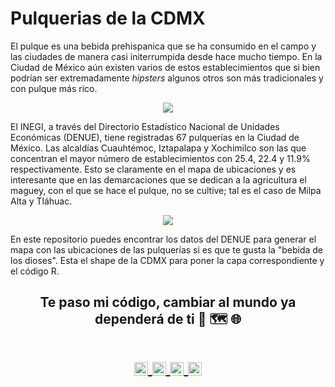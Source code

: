 # Pulquerias de la CDMX

El pulque es una bebida prehispanica que se ha consumido en el campo y las ciudades de manera casi initerrumpida desde hace mucho tiempo. En la Ciudad de México aún existen varios de estos establecimientos que si bien podrían ser extremadamente _hipsters_ algunos otros son más tradicionales y con pulque más rico.

<p align="center">
<img src = https://github.com/sanalexito/pulquerias_CDMX/assets/65984679/1e5961a9-e69a-47a3-b8b1-585bc13c141a />
</p>

El INEGI, a través del Directorio Estadístico Nacional de Unidades Económicas (DENUE), tiene registradas 67 pulquerías en la Ciudad de México. Las alcaldías Cuauhtémoc, Iztapalapa y Xochimilco son las que concentran el mayor número de establecimientos con 25.4, 22.4 y 11.9% respectivamente. Esto se claramente en el mapa de ubicaciones y es interesante que en las demarcaciones que se dedican a la agricultura el maguey, con el que se hace el pulque, no se cultive; tal es el caso de Milpa Alta y Tláhuac.

<p align="center">
<img src =https://github.com/sanalexito/pulquerias_CDMX/assets/65984679/54a3085c-88e8-42fe-b1a9-c388696948b0 />
</p>

En este repositorio puedes encontrar los datos del DENUE para generar el mapa con las ubicaciones de las pulquerías si es que te gusta la "bebida de los dioses". Esta el shape de la CDMX para poner la capa correspondiente y el código R.

<!-- Quote -->
<h2 align="center">Te paso mi código, cambiar al mundo ya dependerá de ti 🤯 🗺️ 🌐

  <!-- Social Network -->
<h1 align="center">
<a href="https://www.instagram.com/san_alexito/">
  <img align="center" 
       alt="Lunox's Instagram" 
       width="22px" 
       src="https://user-images.githubusercontent.com/55005374/103146167-0b04ac00-470b-11eb-84fc-db4b7299e4ef.png" />
  </a>
  
<a href="https://www.linkedin.com/in/sanchez-peralta-alejandro/">
  <img align="center" 
       alt="Linkdein" 
       width="22px" 
       src="https://user-images.githubusercontent.com/55005374/103146171-312a4c00-470b-11eb-8839-992580bb8206.png" />
  </a>

 <a href="https://stackoverflow.com/users/22206002/alejandro-s%c3%a1nchez-peralta">
  <img align="center" 
       alt="Stack Overflow" 
       width="22px" 
       src="https://user-images.githubusercontent.com/55005374/103146236-e52bd700-470b-11eb-861e-e6f549b02b88.png" />
  </a>
  
<a href="mailto:sanchez.alexito@gmail.com">
  <img align="center" 
       alt="Gmail" 
       width="22px" 
       src="https://user-images.githubusercontent.com/55005374/103146250-0d1b3a80-470c-11eb-8ead-a92232d45d6e.png" />
  </a>
</h1>

